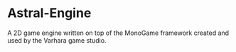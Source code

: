 # Astral-Engine
A 2D game engine written on top of the MonoGame framework created and used by the Varhara game studio.
